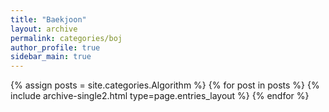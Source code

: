 ```yaml
---
title: "Baekjoon"
layout: archive
permalink: categories/boj
author_profile: true
sidebar_main: true
---
```



{% assign posts = site.categories.Algorithm %}
{% for post in posts %} {% include archive-single2.html type=page.entries_layout %} {% endfor %}
